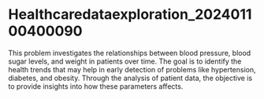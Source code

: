 # Healthcaredataexploration_202401100400090

This problem investigates the relationships between blood pressure, blood sugar levels, and weight in patients over time. The goal is to identify the health trends that may help in early detection of problems like hypertension, diabetes, and obesity. Through the analysis of patient data, the objective is to provide insights into how these parameters affects.
